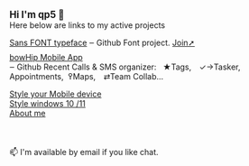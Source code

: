 <big><b>Hi I'm qp5 👋</big></b></br>
Here below are links to my active projects<br>
<div style="margin-bottom: 9px">
<a href="https://github.com/qp5/FONT">Sans FONT typeface</a> ‒ Github Font project. <a href="mailto: support@bowhip.org">Join➚</a> 
</div>
<a href="https://github.com/qp5/FONT">bowHip Mobile App</a><br> ‒ Github 
Recent Calls & SMS organizer:   ★Tags, ✓→Tasker, Appointments,  ߉Maps, ⇄Team Collab... 
  <br>
  
<a target="_blank" href="https://codepen.io/qp5/full/WNGbLBy">Style your Mobile device</a>
<br>
<a target="_blank" href="https://codepen.io/qp5/project/full/ZmBrJo">Style windows 10 /11 </a>
<br>
<a target="_blank" href="https://bowhip.org/about-me.htm">About me</a><br><br>
<br><br>
📫 I'm available by email if you like chat.
